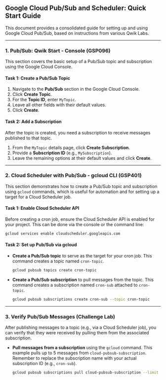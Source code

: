 ## Google Cloud Pub/Sub and Scheduler: Quick Start Guide

This document provides a consolidated guide for setting up and using Google Cloud Pub/Sub, based on instructions from various Qwik Labs.

---

### 1. Pub/Sub: Qwik Start - Console (GSP096)

This section covers the basic setup of a Pub/Sub topic and subscription using the Google Cloud Console.

#### Task 1: Create a Pub/Sub Topic

1.  Navigate to the **Pub/Sub** section in the Google Cloud Console.
2.  Click **Create Topic**.
3.  For the **Topic ID**, enter `MyTopic`.
4.  Leave all other fields with their default values.
5.  Click **Create**.

#### Task 2: Add a Subscription

After the topic is created, you need a subscription to receive messages published to that topic.

1.  From the `MyTopic` details page, click **Create Subscription**.
2.  Provide a **Subscription ID** (e.g., `MySubscription`).
3.  Leave the remaining options at their default values and click **Create**.

---

### 2. Cloud Scheduler with Pub/Sub - gcloud CLI (GSP401)

This section demonstrates how to create a Pub/Sub topic and subscription using `gcloud` commands, which is useful for automation and for setting up a target for a Cloud Scheduler job.

#### Task 1: Enable Cloud Scheduler API
Before creating a cron job, ensure the Cloud Scheduler API is enabled for your project. This can be done via the console or the command line:
```bash
gcloud services enable cloudscheduler.googleapis.com
```

#### Task 2: Set up Pub/Sub via gcloud

*   **Create a Pub/Sub topic** to serve as the target for your cron job. This command creates a topic named `cron-topic`.
    ```bash
    gcloud pubsub topics create cron-topic
    ```

*   **Create a Pub/Sub subscription** to pull messages from the topic. This command creates a subscription named `cron-sub` attached to `cron-topic`.
    ```bash
    gcloud pubsub subscriptions create cron-sub --topic cron-topic
    ```

---

### 3. Verify Pub/Sub Messages (Challenge Lab)

After publishing messages to a topic (e.g., via a Cloud Scheduler job), you can verify that they were received by pulling them from the associated subscription.

*   **Pull messages from a subscription** using the `gcloud` command. This example pulls up to 5 messages from `cloud-pubsub-subscription`. Remember to replace the subscription name with your actual subscription ID (e.g., `cron-sub`).
    ```bash
    gcloud pubsub subscriptions pull cloud-pubsub-subscription --limit 5
    ```
